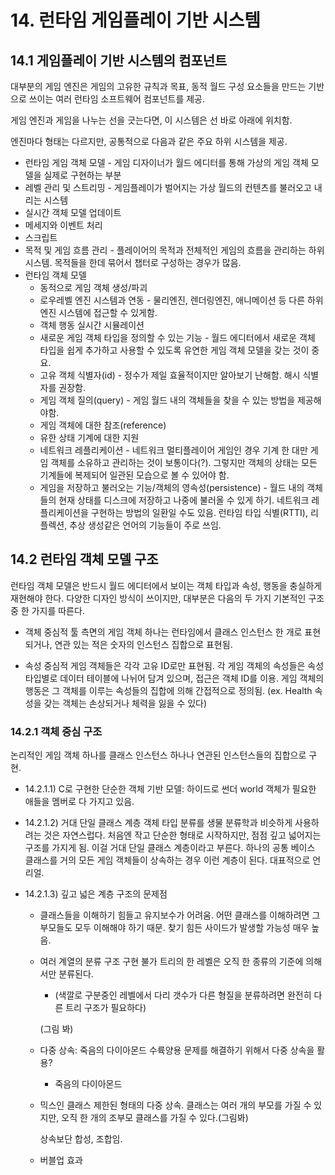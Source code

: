 # 14. 런타임 게임플레이 기반 시스템

## 14.1 게임플레이 기반 시스템의 컴포넌트
대부분의 게임 엔진은 게임의 고유한 규칙과 목표, 동적 월드 구성 요소들을 만드는 기반으로 쓰이는 여러 런타임 소프트웨어 컴포넌트를 제공.

게임 엔진과 게임을 나누는 선을 긋는다면, 이 시스템은 선 바로 아래에 위치함.

엔진마다 형태는 다르지만, 공통적으로 다음과 같은 주요 하위 시스템을 제공.

- 런타임 게임 객체 모델 - 게임 디자이너가 월드 에디터를 통해 가상의 게임 객체 모델을 실제로 구현하는 부분
- 레벨 관리 및 스트리밍 - 게임플레이가  벌어지는 가상 월드의 컨텐츠를 불러오고 내리는 시스템
- 실시간 객체 모델 업데이트
- 메세지와 이벤트 처리
- 스크립트
- 목적 및 게임 흐름 관리 - 플레이어의 목적과 전체적인 게임의 흐름을 관리하는 하위 시스템. 목적들을 한데 묶어서 챕터로 구성하는 경우가 많음.
- 런타임 객체 모델
  - 동적으로 게임 객체 생성/파괴
  - 로우레벨 엔진 시스템과 연동 - 물리엔진, 렌더링엔진, 애니메이션 등 다른 하위 엔진 시스템에 접근할 수 있게함.
  - 객체 행동 실시간 시뮬레이션
  - 새로운 게임 객체 타입을 정의할 수 있는 기능 - 월드 에디터에서 새로운 객체 타입을 쉽게 추가하고 사용할 수 있도록 유연한 게임 객체 모델을 갖는 것이 중요. 
  - 고유 객체 식별자(id) - 정수가 제일 효율적이지만 알아보기 난해함. 해시 식별자를 권장함.
  - 게임 객체 질의(query) - 게임 월드 내의 객체들을 찾을 수 있는 방법을 제공해야함.
  - 게임 객체에 대한 참조(reference)
  - 유한 상태 기계에 대한 지원
  - 네트워크 레플리케이션 - 네트워크 멀티플레이어 게임인 경우 기계 한 대만 게임 객체를 소유하고 관리하는 것이 보통이다(?). 그렇지만 객체의 상태는 모든 기계들에 복제되어 일관된 모습으로 볼 수 있어야 함.
  - 게임을 저장하고 불러오는 기능/객체의 영속성(persistence) - 월드 내의 객체들의 현재 상태를 디스크에 저장하고 나중에 불러올 수 있게 하기. 네트워크 레플리케이션을 구현하는 방법의 일환일 수도 있음.
  런타임 타입 식별(RTTI), 리플렉션, 추상 생성같은 언어의 기능들이 주로 쓰임.

## 14.2 런타임 객체 모델 구조
런타임 객체 모델은 반드시 월드 에디터에서 보이는 객체 타입과 속성, 행동을 충실하게 재현해야 한다.
다양한 디자인 방식이 쓰이지만, 대부분은 다음의 두 가지 기본적인 구조 중 한 가지를 따른다.

  - 객체 중심적
    툴 측면의 게임 객체 하나는 런타임에서 클래스 인스턴스 한 개로 표현되거나, 연관 있는 적은 숫자의 인스턴스 집합으로 표현됨.

  - 속성 중심적
    게임 객체들은 각각 고유 ID로만 표현됨. 각 게임 객체의 속성들은 속성 타입별로 데이터 테이블에 나뉘어 담겨 있으며, 접근은 객체 ID를 이용.
    게임 객체의 행동은 그 객체를 이루는 속성들의 집합에 의해 간접적으로 정의됨. (ex. Health 속성을 갖는 객체는 손상되거나 체력을 잃을 수 있다)

### 14.2.1 객체 중심 구조
논리적인 게임 객체 하나를 클래스 인스턴스 하나나 연관된 인스턴스들의 집합으로 구현.

- 14.2.1.1) C로 구현한 단순한 객체 기반 모델: 하이드로 썬더
  world 객체가 필요한 애들을 멤버로 다 가지고 있음.

- 14.2.1.2) 거대 단일 클래스 계층
  객체 타입 분류를 생물 분류학과 비슷하게 사용하려는 것은 자연스럽다.
  처음엔 작고 단순한 형태로 시작하지만, 점점 깊고 넓어지는 구조를 가지게 됨. 이걸 거대 단일 클래스 계층이라고 부른다.
  하나의 공통 베이스 클래스를 거의 모든 게임 객체들이 상속하는 경우 이런 계층이 된다. 대표적으로 언리얼.

- 14.2.1.3) 깊고 넓은 계층 구조의 문제점
  - 클래스들을 이해하기 힘들고 유지보수가 어려움.
    어떤 클래스를 이해하려면 그 부모들도 모두 이해해야 하기 때문. 찾기 힘든 사이드가 발생할 가능성 매우 높음.

  - 여러 계열의 분류 구조 구현 불가
    트리의 한 레벨은 오직 한 종류의 기준에 의해서만 분류된다. 
    - (색깔로 구분중인 레벨에서 다리 갯수가 다른 형질을 분류하려면 완전히 다른 트리 구조가 필요하다)

    (그림 봐)

  - 다중 상속: 죽음의 다이아몬드
    수륙양용 문제를 해결하기 위해서 다중 상속을 활용? 
      - 죽음의 다이아몬드

  - 믹스인 클래스
    제한된 형태의 다중 상속. 클래스는 여러 개의 부모를 가질 수 있지만, 오직 한 개의 조부모 클래스를 가질 수 있다.(그림봐)

    상속보단 합성, 조합임.
    
  - 버블업 효과
    
